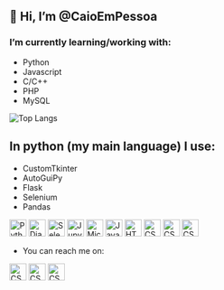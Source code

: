 ## 👋 Hi, I’m @CaioEmPessoa
### I’m currently learning/working with:
- Python
- Javascript
- C/C++
- PHP
- MySQL

![Top Langs](https://github-readme-stats.vercel.app/api/top-langs/?username=anuraghazra&layout=compact)

## In python (my main language) I use:
  * CustomTkinter
  * AutoGuiPy
  * Flask
  * Selenium
  * Pandas

<div align="left">
<img width="30" src="https://user-images.githubusercontent.com/25181517/183423507-c056a6f9-1ba8-4312-a350-19bcbc5a8697.png" alt="Python" title="Python"/>
<img width="30" src="https://github.com/marwin1991/profile-technology-icons/assets/62091613/9bf5650b-e534-4eae-8a26-8379d076f3b4" alt="Django" title="Django"/>
<img width="30" src="https://user-images.githubusercontent.com/25181517/184103699-d1b83c07-2d83-4d99-9a1e-83bd89e08117.png" alt="Selenium" title="Selenium"/>
<img width="30" src="https://user-images.githubusercontent.com/25181517/183914128-3fc88b4a-4ac1-40e6-9443-9a30182379b7.png" alt="Jupyter Notebook" title="Jupyter Notebook"/>
<img width="30" src="https://user-images.githubusercontent.com/25181517/183911544-95ad6ba7-09bf-4040-ac44-0adafedb9616.png" alt="Microsoft Azure" title="Microsoft Azure"/>
<img width="30" src="https://user-images.githubusercontent.com/25181517/117447155-6a868a00-af3d-11eb-9cfe-245df15c9f3f.png" alt="JavaScript" title="JavaScript"/>
<img width="30" src="https://user-images.githubusercontent.com/25181517/192158954-f88b5814-d510-4564-b285-dff7d6400dad.png" alt="HTML" title="HTML"/>
<img width="30" src="https://user-images.githubusercontent.com/25181517/183898674-75a4a1b1-f960-4ea9-abcb-637170a00a75.png" alt="CSS" title="CSS"/>
<img width="30" src="https://skillicons.dev/icons?i=git" alt="CSS" title="CSS"/>
<img width="30" src="https://skillicons.dev/icons?i=github" alt="CSS" title="CSS"/>
</div>

- You can reach me on: <br>

<a href="https://www.linkedin.com/in/caio-polonio-848b94218"><img width="30" src="https://skillicons.dev/icons?i=linkedin" alt="CSS" title="CSS"/></a> 
<a href="https://www.instagram.com/caioempessoa/"><img width="30" src="https://skillicons.dev/icons?i=instagram" alt="CSS" title="CSS"/></a> 
<a href="https://www.twitter.com/CaioEmpPessoa/"><img width="30" src="https://skillicons.dev/icons?i=twitter" alt="CSS" title="CSS"/></a>

